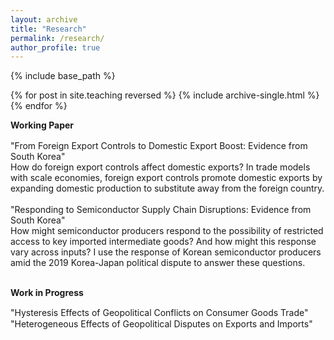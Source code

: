 ```yaml
---
layout: archive
title: "Research"
permalink: /research/
author_profile: true
---
```


{% include base_path %}

{% for post in site.teaching reversed %}
  {% include archive-single.html %}
{% endfor %}

**Working Paper**<br>
<div style="height: 0.1em;"></div>
<span class="indent">"From Foreign Export Controls to Domestic Export Boost: Evidence from South Korea"</span><br>
<div class="abstract">
  How do foreign export controls affect domestic exports? In trade models with scale economies, foreign export controls promote domestic exports by expanding domestic production to substitute away from the foreign country.</div><br>
<span class="indent">"Responding to Semiconductor Supply Chain Disruptions: Evidence from South Korea"</span><br>
<div class="abstract">
  How might semiconductor producers respond to the possibility of restricted access to key imported intermediate goods? And how might this response vary across inputs? I use the response of Korean semiconductor producers amid the 2019 Korea-Japan political dispute to answer these questions.</div><br>

**Work in Progress**<br>
<div style="height: 0.1em;"></div>
<span class="indent">"Hysteresis Effects of Geopolitical Conflicts on Consumer Goods Trade"</span><br>
<div style="height: 0.1em;"></div>
<span class="indent">"Heterogeneous Effects of Geopolitical Disputes on Exports and Imports"</span><br>

